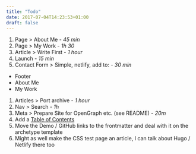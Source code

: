 ```yaml
---
title: "Todo"
date: 2017-07-04T14:23:53+01:00
draft: false
---
```


1. Page > About Me - *45 min*
1. Page > My Work - *1h 30*
1. Article > Write First - *1 hour*
1. Launch - *15 min*
1. Contact Form > Simple, netlify, add to: - *30 min*
  * Footer
  * About Me
  * My Work
1. Articles > Port archive - *1 hour*
1. Nav > Search - *1h*
1. Meta > Prepare Site for OpenGraph etc. (see README) - *20m*
1. Add a [Table of Contents](https://gohugo.io/extras/toc/)
1. Move the Demo / GitHub links to the frontmatter and deal with it on the archetype template
1. Might as well make the CSS test page an article, I can talk about Hugo / Netlify there too
